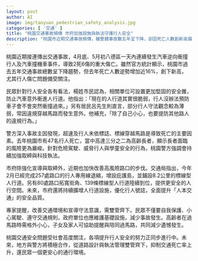 ```yaml
---
layout: post
author: AI
image: img/taoyuan_pedestrian_safety_analysis.jpg
categories: [ '交通' ]
title: "桃園交通事故頻傳 市府加強設施與執法守護行人安全"
description: "桃園市近期交通事故頻傳，雖整體事故數五年呈下降，卻因死亡人數創新高備受矚目。民眾建議加強人行道安全設施，警方則指超速及高齡行人違規為主因。市府已針對高風險路口持續改善，加快人行道設施與庇護島建置，同步加強宣導與執法，從環境與守法雙面提升行人安全，期望打造更安心的交通環境。"
---
```

桃園近期接連傳出交通事故，4月底、5月初八德區一天內連續發生汽車逆向衝撞行人及汽車撞機車事件，導致2死6傷的重大傷亡。雖然官方統計顯示，桃園市過去五年交通事故總數呈下降趨勢，但去年死亡人數逆勢增加近16%，創下新高，尤其行人傷亡問題備受關注。

民眾針對行人安全各有看法，楊姓市民認為，相關單位可設置更加堅固的安全錐，防止汽車意外衝進人行道。他指出：「現在的人行道其實很脆弱，行人沒辦法預防車子會不會突然衝撞過來。」另有居民呂先生則直言，部分行人守法觀念較為薄弱，常因違規穿越馬路而發生意外。他補充，「除了自己小心，也要提防其他路人的違規行為。」

警方深入事故主因發現，超速及行人未依標誌、標線穿越馬路是導致死亡的主要因素。去年桃園市有47名行人死亡，當中高達三分之二為高齡長者，顯示長者面臨的風險更為嚴峻。針對危險駕駛、威脅行人與學童安全的行為，桃園警方強調會持續加強取締與科技執法。

市府除強化宣導與取締外，近期也加快改善高風險路口的步伐。交通局指出，今年2月已經完成257處路口的行人專用線退縮，增設庇護島，並鋪設8.2公里的標線型人行道。另有80處路口拓寬街角、139條標線型人行道陸續到位，提供更安全的人行空間。未來，市府還將持續擴增人行道設施，優化行人號誌，全面提升「人本交通」的安全品質。

專家提醒，改善交通環境和宣導守法意識，需雙管齊下。民眾不僅要自我保護、小心駕駛、遵守交通規則，政府單位也應維護基礎設施，減少事故發生。高齡者在過馬路時需格外小心，子女及家人可協助提醒與陪同過馬路，共同減少遺憾發生。

桃園交通安全問題受社會高度關注，各項提升行人安全的努力正同步進行中。未來，地方與警方將積極合作，從道路設計與執法管理雙管齊下，抑制交通死亡率上升，還民眾一個更安心的通行環境。